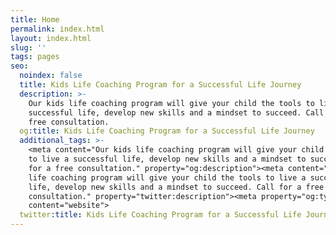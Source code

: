 ```yaml
---
title: Home
permalink: index.html
layout: index.html
slug: ''
tags: pages
seo:
  noindex: false
  title: Kids Life Coaching Program for a Successful Life Journey
  description: >-
    Our kids life coaching program will give your child the tools to live a
    successful life, develop new skills and a mindset to succeed. Call for a
    free consultation.
  og:title: Kids Life Coaching Program for a Successful Life Journey
  additional_tags: >-
    <meta content="Our kids life coaching program will give your child the tools
    to live a successful life, develop new skills and a mindset to succeed. Call
    for a free consultation." property="og:description"><meta content="Our kids
    life coaching program will give your child the tools to live a successful
    life, develop new skills and a mindset to succeed. Call for a free
    consultation." property="twitter:description"><meta property="og:type"
    content="website">
  twitter:title: Kids Life Coaching Program for a Successful Life Journey
---
```



